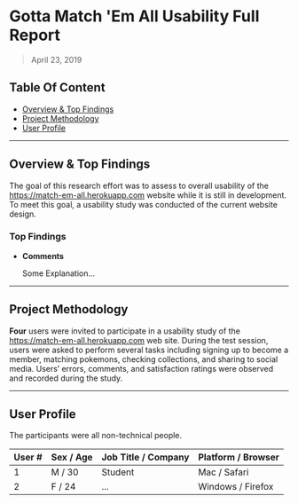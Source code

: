 # Gotta Match 'Em All Usability Full Report

> April 23, 2019

## Table Of Content

* [Overview & Top Findings](#Overview--Top-Findings)
* [Project Methodology](#Project-Methodology)
* [User Profile](#User-Profile)

---

## Overview & Top Findings

The goal of this research effort was to assess to overall usability of the <https://match-em-all.herokuapp.com> website while it is still in development. To meet this goal, a usability study was conducted of the current website design.

### Top Findings

* **Comments**

   Some Explanation...

---

## Project Methodology

**Four** users were invited to participate in a usability study of the <https://match-em-all.herokuapp.com> web site. During the test session, users were asked to perform several tasks including signing up to become a member, matching pokemons, checking collections, and sharing to social media. Users’ errors, comments, and satisfaction ratings were observed and recorded during the study. 

---

## User Profile

The participants were all non-technical people. 

User # | Sex / Age | Job Title / Company |  Platform / Browser
--- | --- | --- | ---
1 | M / 30 | Student | Mac / Safari
2 | F / 24 | ... | Windows / Firefox




